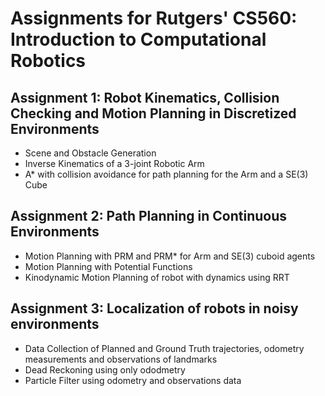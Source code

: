 # Assignments for Rutgers' CS560: Introduction to Computational Robotics

## Assignment 1: Robot Kinematics, Collision Checking and Motion Planning in Discretized Environments

- Scene and Obstacle Generation
- Inverse Kinematics of a 3-joint Robotic Arm
- A* with collision avoidance for path planning for the Arm and a SE(3) Cube

## Assignment 2: Path Planning in Continuous Environments

- Motion Planning with PRM and PRM* for Arm and SE(3) cuboid agents
- Motion Planning with Potential Functions
- Kinodynamic Motion Planning of robot with dynamics using RRT

## Assignment 3: Localization of robots in noisy environments

- Data Collection of Planned and Ground Truth trajectories, odometry measurements and observations of landmarks
- Dead Reckoning using only ododmetry
- Particle Filter using odometry and observations data
